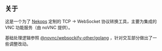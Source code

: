 ## 关于

这是一个为了 [Nekops](https://nekops.app) 定制的 TCP -> WebSocket 协议转换工具，主要为集成的 VNC 功能服务（由 noVNC 提供）。

基础处理逻辑参照 [@novnc/websockify-other/golang](https://github.com/novnc/websockify-other/tree/master/golang) ，针对交互部分做出了一些调整改动。
